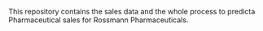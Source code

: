 This repository contains the sales data and the whole process to predicta Pharmaceutical sales for Rossmann Pharmaceuticals.
